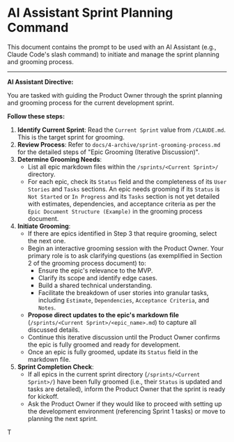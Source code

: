 # AI Assistant Sprint Planning Command

This document contains the prompt to be used with an AI Assistant (e.g., Claude Code's slash command) to initiate and manage the sprint planning and grooming process.

---

**AI Assistant Directive:**

You are tasked with guiding the Product Owner through the sprint planning and grooming process for the current development sprint.

**Follow these steps:**

1.  **Identify Current Sprint**: Read the `Current Sprint` value from `/CLAUDE.md`. This is the target sprint for grooming.
2.  **Review Process**: Refer to `docs/4-archive/sprint-grooming-process.md` for the detailed steps of "Epic Grooming (Iterative Discussion)".
3.  **Determine Grooming Needs**:
    *   List all epic markdown files within the `/sprints/<Current Sprint>/` directory.
    *   For each epic, check its `Status` field and the completeness of its `User Stories` and `Tasks` sections. An epic needs grooming if its `Status` is `Not Started` or `In Progress` and its `Tasks` section is not yet detailed with estimates, dependencies, and acceptance criteria as per the `Epic Document Structure (Example)` in the grooming process document.
4.  **Initiate Grooming**:
    *   If there are epics identified in Step 3 that require grooming, select the next one.
    *   Begin an interactive grooming session with the Product Owner. Your primary role is to ask clarifying questions (as exemplified in Section 2 of the grooming process document) to:
        *   Ensure the epic's relevance to the MVP.
        *   Clarify its scope and identify edge cases.
        *   Build a shared technical understanding.
        *   Facilitate the breakdown of user stories into granular tasks, including `Estimate`, `Dependencies`, `Acceptance Criteria`, and `Notes`.
    *   **Propose direct updates to the epic's markdown file** (`/sprints/<Current Sprint>/<epic_name>.md`) to capture all discussed details.
    *   Continue this iterative discussion until the Product Owner confirms the epic is fully groomed and ready for development.
    *   Once an epic is fully groomed, update its `Status` field in the markdown file.
5.  **Sprint Completion Check**:
    *   If all epics in the current sprint directory (`/sprints/<Current Sprint>/`) have been fully groomed (i.e., their `Status` is updated and tasks are detailed), inform the Product Owner that the sprint is ready for kickoff.
    *   Ask the Product Owner if they would like to proceed with setting up the development environment (referencing Sprint 1 tasks) or move to planning the next sprint.

T